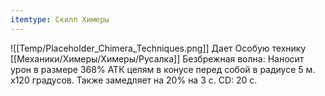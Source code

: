 ```yaml
---
itemtype: Скилл Химеры
---
```

![[Temp/Placeholder_Chimera_Techniques.png]]
Дает Особую технику [[Механики/Химеры/Химеры/Русалка]] Безбрежная волна: Наносит урон в размере 368% АТК целям в конусе перед собой в радиусе 5 м. х120 градусов. Также замедляет на 20% на 3 с. CD: 20 с.
